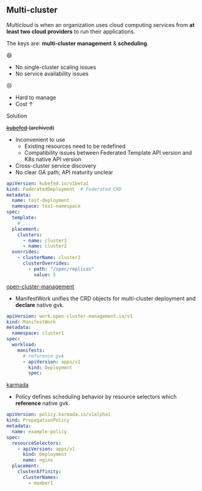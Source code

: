 ## Multi-cluster

*Multicloud* is when an organization uses cloud computing services from **at least two cloud providers** to run their applications.

The keys are: **multi-cluster management** & **scheduling**.

:smile:

- No single-cluster scaling issues
- No service availability issues

:cry:

- Hard to manage
- Cost ↑

Solution

~~[kubefed](https://github.com/kubernetes-retired/kubefed) (archived)~~

- Inconvenient to use
  - Existing resources need to be redefined
  - Compatibility issues between Federated Template API version and K8s native API version
- Cross-cluster service discovery
- No clear GA path; API maturity unclear

```yaml
apiVersion: kubefed.io/v1beta1
kind: FederatedDeployment  # Federated CRD
metadata:
  name: test-deployment
  namespace: test-namespace
spec:
  template:
    # ... 
  placement:
    clusters:
      - name: cluster1
      - name: cluster2
  overrides: 
    - clusterName: cluster2
      clusterOverrides:
        - path: "/spec/replicas"
          value: 5
```

[open-cluster-management](https://github.com/open-cluster-management-io/ocm)

- ManifestWork unifies the CRD objects for multi-cluster deployment and **declare** native gvk.

```yaml
apiVersion: work.open-cluster-management.io/v1
kind: ManifestWork
metadata:
  namespace: cluster1
spec:
  workload:
    manifests:
      # reference gvk
      - apiVersion: apps/v1  
        kind: Deployment
        spec:
```

[karmada](https://github.com/karmada-io/karmada)

- Policy defines scheduling behavior by resource selectors which **reference** native gvk.

```yaml
apiVersion: policy.karmada.io/v1alpha1
kind: PropagationPolicy
metadata:
  name: example-policy
spec:
  resourceSelectors:
    - apiVersion: apps/v1
      kind: Deployment
      name: nginx
  placement:
    clusterAffinity:
      clusterNames:
        - member1
```